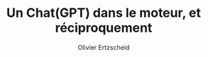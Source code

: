 ---
layout: post
title: "Un Chat(GPT) dans le moteur, et réciproquement"
link: https://aoc.media/analyse/2024/11/12/un-chatgpt-dans-le-moteur-et-reciproquement
author: "Olivier Ertzscheid"
published_date: "12/11/2024"
description: "Dans quel cycle historique inscrire ChatGPT ? Deux interprétations sont possibles : dans l’une, il constitue la troisième étape d’un processus marqué par l’invention du télégraphe, puis par celle des réseaux sociaux ; dans l’autre, il prolonge l’invention de Google, puis de Wikipédia. Mais ChatGPT se différencie aussi de ces deux acteurs car son processus de réécriture permanente n’est pas traçable."
language: "fr"
categories: "Liens"
tags: "ia numérique chatgpt openai"
og-tags: "ia numérique chatgpt openai"
permalink: /:categories/:year/:month/:day/:title/
---